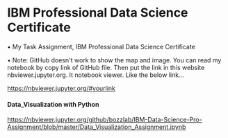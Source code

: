 # IBM Professional Data Science Certificate 

• My Task Assignment, IBM Professional Data Science Certificate 

• Note: GitHub doesn't work to show the map and image. You can read my notebook by copy link of GitHub file. 
  Then put the link in this website nbviewer.jupyter.org. It notebook viewer. Like the below link...

https://nbviewer.jupyter.org/#yourlink 

#### Data_Visualization with Python 
https://nbviewer.jupyter.org/github/bozzlab/IBM-Data-Science-Pro-Assignment/blob/master/Data_Visualization_Assignment.ipynb


